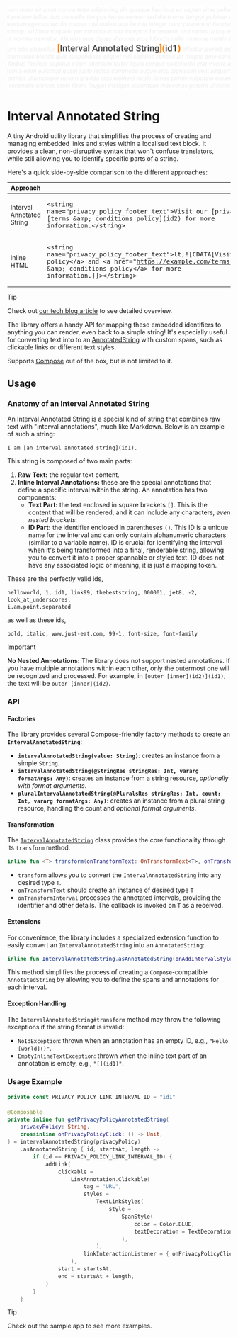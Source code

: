 ![Banner](./assets/banner.png)

# Interval Annotated String

A tiny Android utility library that simplifies the process of creating and managing embedded
links and styles within a localised text block. It provides a clean, non-disruptive syntax that 
won't confuse translators, while still allowing you to identify specific parts of a string.

Here's a quick side-by-side comparison to the different approaches:

| Approach                  | Resource example                                                                                                                                                                                                                                                                                                                                         |
|---------------------------|----------------------------------------------------------------------------------------------------------------------------------------------------------------------------------------------------------------------------------------------------------------------------------------------------------------------------------------------------------|
| Interval Annotated String | <pre lang="xml">&lt;string name=&quot;privacy_policy_footer_text&quot;&gt;Visit our \[privacy policy\]\(id1\) and \[terms &amp;amp; conditions policy\]\(id2\) for more information.&lt;/string&gt;</pre>                                                                                                                                                |
| Inline HTML               | <pre lang="xml">&lt;string name=&quot;privacy_policy_footer_text&quot;&gt;lt;![CDATA[Visit our &lt;a href=&quot;https://example.com/privacy-policy&quot;&gt;privacy policy&lt;/a&gt; and &lt;a href=&quot;https://example.com/terms-and-conditions&quot;&gt;terms &amp;amp; conditions policy&lt;/a&gt; for more information.]]&gt;&lt;/string&gt;</pre> |

> [!TIP]
> Check out [our tech blog article](https://medium.com/justeattakeaway-tech/do-androids-dream-of-inlining-links-ce852efc7f87)
> to see detailed overview.

The library offers a handy API for mapping these embedded identifiers to anything you can render,
even back to a simple string! It's especially useful for converting text into to an [AnnotatedString](https://developer.android.com/reference/kotlin/androidx/compose/ui/text/AnnotatedString)
with custom spans, such as clickable links or different text styles.

Supports [Compose](https://developer.android.com/compose) out of the box, but is not limited to it.

## Usage

### Anatomy of an Interval Annotated String

An Interval Annotated String is a special kind of string that combines raw text with "interval annotations",
much like Markdown. Below is an example of such a string:

```
I am [an interval annotated string](id1).
```

This string is composed of two main parts:
1.  **Raw Text:** the regular text content.
2.  **Inline Interval Annotations:** these are the special annotations that define a specific interval within the string. An annotation has two components:
    * **Text Part:** the text enclosed in square brackets `[]`. This is the content that will be rendered, and it can include any characters, _even nested brackets._
    * **ID Part:** the identifier enclosed in parentheses `()`. This ID is a unique name for the interval and can only contain alphanumeric characters (similar to a variable name).
ID is crucial for identifying the interval when it's being transformed into a final, renderable string, allowing you to convert it into a proper spannable or styled text.
ID does not have any associated logic or meaning, it is just a mapping token.

These are the perfectly valid ids, 

```
helloworld, 1, id1, link99, thebeststring, 000001, jet8, -2, look_at_underscores,
i.am.point.separated
```

as well as these ids,

```
bold, italic, www.just-eat.com, 99-1, font-size, font-family
```

> [!IMPORTANT]
> **No Nested Annotations:** The library does not support nested annotations.
> If you have multiple annotations within each other, only the outermost one will be recognized and processed.
> For example, in `[outer [inner](id2)](id1)`, the text will be `outer [inner](id2)`.

### API

#### Factories

The library provides several Compose-friendly factory methods to create an **`IntervalAnnotatedString`**:

* **`intervalAnnotatedString(value: String)`**: creates an instance from a simple `String`.
* **`intervalAnnotatedString(@StringRes stringRes: Int, vararg formatArgs: Any)`**: creates an instance from a string resource, _optionally with format arguments_.
* **`pluralIntervalAnnotatedString(@PluralsRes stringRes: Int, count: Int, vararg formatArgs: Any)`**: creates an instance from a plural string resource, handling the count and _optional format arguments_.

#### Transformation

The [`IntervalAnnotatedString`](./intervalannotatedstring/src/main/java/com/justeattakeaway/intervalannotatedstring/IntervalAnnotatedString.kt) 
class provides the core functionality through its `transform` method.

```kotlin
inline fun <T> transform(onTransformText: OnTransformText<T>, onTransformInterval: OnTransformInterval<T>): T
```

* `transform` allows you to convert the `IntervalAnnotatedString` into any desired type `T`.
* `onTransformText` should create an instance of desired type `T`
* `onTransformInterval` processes the annotated intervals, providing the identifier and other details. The callback is invoked on `T` as a received.

#### Extensions

For convenience, the library includes a specialized extension function to easily 
convert an `IntervalAnnotatedString` into an `AnnotatedString`:

```kotlin
inline fun IntervalAnnotatedString.asAnnotatedString(onAddIntervalStyle: OnTransformInterval<AnnotatedString.Builder>): AnnotatedString
```

This method simplifies the process of creating a `Compose`-compatible `AnnotatedString` 
by allowing you to define the spans and annotations for each interval.

#### Exception Handling

The `IntervalAnnotatedString#transform` method may throw the following exceptions if the string format is invalid:

* `NoIdException`: thrown when an annotation has an empty ID, e.g., `"Hello [world]()"`.
* `EmptyInlineTextException`: thrown when the inline text part of an annotation is empty, e.g., `"[](id1)"`.

### Usage Example

```kotlin
private const PRIVACY_POLICY_LINK_INTERVAL_ID = "id1"

@Composable
private inline fun getPrivacyPolicyAnnotatedString(
    privacyPolicy: String,
    crossinline onPrivacyPolicyClick: () -> Unit,
) = intervalAnnotatedString(privacyPolicy)
    .asAnnotatedString { id, startsAt, length ->
        if (id == PRIVACY_POLICY_LINK_INTERVAL_ID) {
            addLink(
                clickable =
                    LinkAnnotation.Clickable(
                        tag = "URL",
                        styles =
                            TextLinkStyles(
                                style =
                                    SpanStyle(
                                        color = Color.BLUE,
                                        textDecoration = TextDecoration.Underline,
                                    ),
                            ),
                        linkInteractionListener = { onPrivacyPolicyClick() },
                    ),
                start = startsAt,
                end = startsAt + length,
            )
        }
    }
```

> [!TIP]
> Check out the sample app to see more examples.
